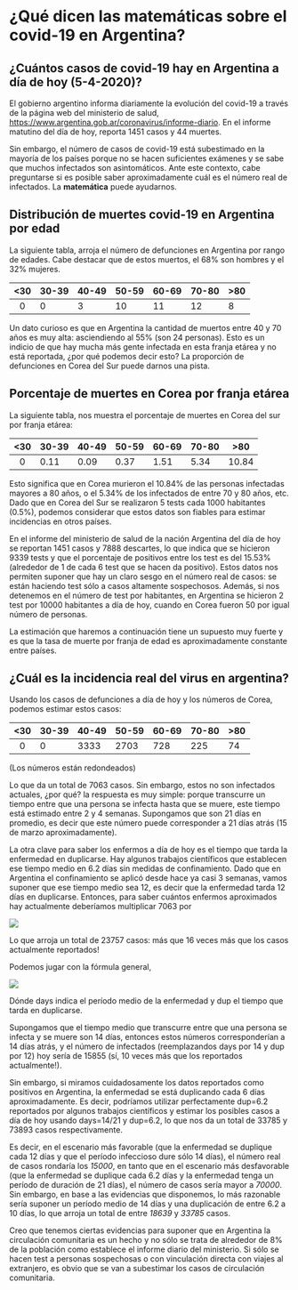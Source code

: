 # ¿Qué dicen las matemáticas sobre el covid-19 en Argentina?

## ¿Cuántos casos de covid-19 hay en Argentina a día de hoy (5-4-2020)?

El gobierno argentino informa diariamente la evolución del covid-19 a través de la página web del ministerio de salud, https://www.argentina.gob.ar/coronavirus/informe-diario. En el informe matutino del día de hoy, reporta 1451 casos y 44 muertes. 


Sin embargo, el número de casos de covid-19 está subestimado en la mayoría de los países porque no se hacen suficientes exámenes y se sabe que muchos infectados son asintomáticos. Ante este contexto, cabe preguntarse si es posible saber aproximadamente cuál es el número real de infectados. La **matemática** puede ayudarnos.


## Distribución de muertes covid-19 en Argentina por edad 

La siguiente tabla, arroja el número de defunciones en Argentina por rango de edades. Cabe destacar que de estos muertos, el 68\% son hombres y el 32\% mujeres. 

|<30|30-39|40-49|50-59|60-69|70-80|>80|
|:----:|--|-----|-----|-----|-----|---|
|0  | 0   | 3  | 10   | 11  | 12  | 8 |

Un dato curioso es que en Argentina la cantidad de muertos entre 40 y 70 años es muy alta: asciendiendo al 55\% (son 24 personas). Esto es un indicio de que hay mucha más gente infectada en esta franja etárea y no está reportada, ¿por qué podemos decir esto? La proporción de defunciones en Corea del Sur puede darnos una pista. 

## Porcentaje de muertes en Corea por franja etárea 

La siguiente tabla, nos muestra el porcentaje de muertes en Corea del sur por franja etárea:

|<30|30-39|40-49|50-59|60-69|70-80|>80|
|:----:|--|-----|-----|-----|-----|---|
|0  | 0.11  | 0.09  | 0.37  | 1.51 | 5.34 |10.84 |

Esto significa que en Corea murieron el 10.84\% de las personas infectadas mayores a 80 años, o el 5.34\% de los infectados de entre 70 y 80 años, etc. Dado que en Corea del Sur se realizaron 5 tests cada 1000 habitantes (0.5\%), podemos considerar que estos datos son fiables para estimar incidencias en otros países. 

En el informe del ministerio de salud de la nación Argentina del día de hoy se reportan 1451 casos y 7888 descartes, lo que indica que se hicieron 9339 tests y que el porcentaje de positivos entre los test es del 15.53\% (alrededor de 1 de cada 6 test que se hacen da positivo). Estos datos nos permiten suponer que hay un claro sesgo en el número real de casos: se están haciendo test sólo a casos altamente sospechosos. Además, si nos detenemos en el número de test por habitantes, en Argentina se hicieron 2 test por 10000 habitantes a día de hoy, cuando en Corea fueron 50 por igual número de personas.

La estimación que haremos a continuación tiene un supuesto muy fuerte y es que la tasa de muerte por franja de edad es aproximadamente constante entre países. 


## ¿Cuál es la incidencia real del virus en argentina?

Usando los casos de defunciones a día de hoy y los números de Corea, podemos estimar estos casos: 


|<30|30-39|40-49|50-59|60-69|70-80|>80|
|:----:|--|-----|-----|-----|-----|---|
|0  | 0  | 3333 |2703  | 728 |  225 |74|

(Los números están redondeados)

Lo que da un total de 7063 casos. Sin embargo, estos no son infectados actuales, ¿por qué? la respuesta es muy simple: porque transcurre un tiempo entre que una persona se infecta hasta que se muere, este tiempo está estimado entre 2 y 4 semanas. Supongamos que son 21 días en promedio, es decir que este número puede corresponder a 21 días atrás (15 de marzo aproximadamente). 

La otra clave para saber los enfermos a día de hoy es el tiempo que tarda la enfermedad en duplicarse. Hay algunos trabajos científicos que establecen ese tiempo medio en 6.2 días sin medidas de confinamiento. Dado que en Argentina el confinamiento se aplicó desde hace ya casi 3 semanas, vamos suponer que ese tiempo medio sea 12, es decir que la enfermedad tarda 12 días en duplicarse. Entonces, para saber cuántos enfermos aproximados hay actualmente deberíamos multiplicar 7063 por


<img src="https://render.githubusercontent.com/render/math?math=2^\frac{21}{12}">

Lo que arroja un total de 23757 casos: más que 16 veces más que los casos actualmente reportados! 

Podemos jugar con la fórmula general, 

<img src="https://render.githubusercontent.com/render/math?math=2^\frac{days}{dup}\times7063=CasosActuales">

Dónde days indica el período medio de la enfermedad y dup el tiempo que tarda en duplicarse. 


Supongamos que el tiempo medio que transcurre entre que una persona se infecta y se muere son 14 días, entonces estos números corresponderían a 14 días atrás, y el número de infectados (reemplazandos days por 14 y dup por 12) hoy sería de 15855 (sí, 10 veces más que los reportados actualmente!). 

Sin embargo, si miramos cuidadosamente los datos reportados como positivos en Argentina, la enfermedad se está duplicando cada 6 días aproximadamente. Es decir, podríamos utilizar perfectamente dup=6.2 reportados por algunos trabajos científicos y estimar los posibles casos a día de hoy usando days=14/21 y dup=6.2, lo que nos da un total de 33785 y 73893 casos respectivamente. 

Es decir, en el escenario más favorable (que la enfermedad se duplique cada 12 días y que el período infeccioso dure sólo 14 días), el número real de casos rondaría los *15000*, en tanto que en el escenario más desfavorable (que la enfermedad se duplique cada 6.2 días y la enfermedad tenga un período de duración de 21 días), el número de casos sería mayor a *70000*. Sin embargo, en base a las evidencias que disponemos, lo más razonable sería suponer un período medio de 14 días y una duplicación de entre 6.2  a 10 días, lo que arroja un total de entre *18639* y *33785* casos. 

Creo que tenemos ciertas evidencias para suponer que en Argentina la circulación comunitaria es un hecho y no sólo se trata de alrededor de 8\% de la población como establece el informe diario del ministerio. Si sólo se hacen test a personas sospechosas o con vinculación directa con viajes al extranjero, es obvio que se van a subestimar los casos de circulación comunitaria. 
